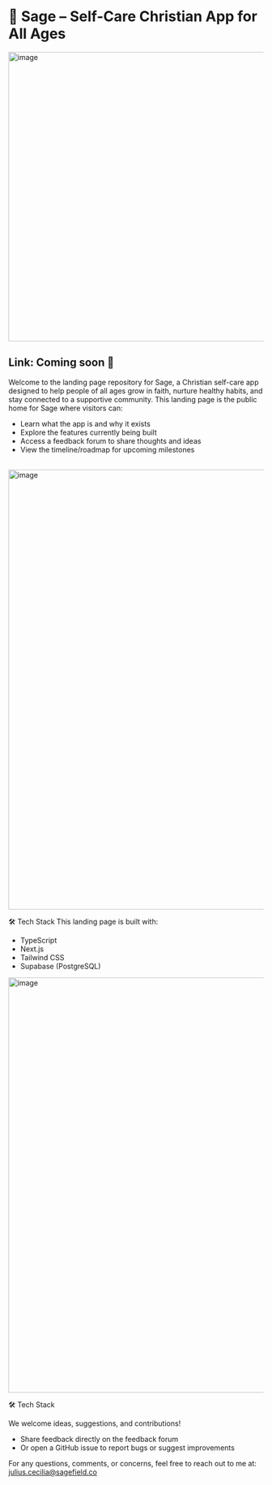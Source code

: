 # 🌿 Sage – Self-Care Christian App for All Ages

<img width="1140" height="571" alt="image" src="https://github.com/user-attachments/assets/e8ba58e1-6bef-4a96-8a4b-2f496d5d4e0d" />

<br />

## Link: Coming soon 🎇

Welcome to the landing page repository for Sage, a Christian self-care app designed to help people of all ages grow in faith, nurture healthy habits, and stay connected to a supportive community. This landing page is the public home for Sage where visitors can:
- Learn what the app is and why it exists
- Explore the features currently being built
- Access a feedback forum to share thoughts and ideas
- View the timeline/roadmap for upcoming milestones

<br />

<img width="1122" height="868" alt="image" src="https://github.com/user-attachments/assets/9ea25c13-4483-4e37-b6c6-f9b07887a598" />

🛠️ Tech Stack
This landing page is built with:
- TypeScript
- Next.js
- Tailwind CSS
- Supabase (PostgreSQL)

<img width="962" height="819" alt="image" src="https://github.com/user-attachments/assets/1508f199-8ebd-4375-9ea2-76ffd479959f" />

<br />

🛠️ Tech Stack

We welcome ideas, suggestions, and contributions!
- Share feedback directly on the feedback forum
- Or open a GitHub issue to report bugs or suggest improvements

For any questions, comments, or concerns, feel free to reach out to me at: julius.cecilia@sagefield.co


